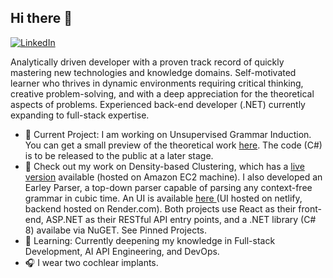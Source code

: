 ## Hi there 👋
[![LinkedIn](https://img.shields.io/badge/LinkedIn-Profile-blue?style=flat&logo=linkedin)](https://www.linkedin.com/in/joseph-potashnik-a3589a125/)

Analytically driven developer with a proven track record of quickly mastering new technologies and knowledge domains. Self-motivated learner who thrives in dynamic environments requiring critical thinking, creative problem-solving, and with a deep appreciation for the theoretical aspects of problems. Experienced back-end developer (.NET) currently expanding to full-stack expertise.

<ul>
<li>🔭 Current Project: I am working on Unsupervised Grammar Induction. You can get a small preview of the theoretical work <a href="https://arxiv.org/abs/2312.15321">here</a>. The code (C#) is to be released to the public at a later stage.</li>
<li>🚀 Check out my work on Density-based Clustering, which has a <a href="http://dp-clustering.s3-website.eu-north-1.amazonaws.com/">live version</a> available (hosted on Amazon EC2 machine). 
  I also developed an Earley Parser, a top-down parser capable of parsing any context-free grammar in cubic time. An UI is available <a href=https://cosmic-marshmallow-19b8ab.netlify.app/"> here </a> (UI hosted on netlify, backend hosted on Render.com). Both projects use React as their front-end, ASP.NET as their RESTful API entry points, and a .NET library (C# 8) availabe via NuGET. See Pinned Projects. </li>
<li>🌱 Learning: Currently deepening my knowledge in Full-stack Development, AI API Engineering, and DevOps.</li>
<li>🎧 I wear two cochlear implants.</li>
</ul>
